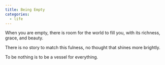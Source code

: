 ```yaml
---
title: Being Empty
categories:
  - life
---
```


When you are empty,
there is room
for the world
to fill you,
with its richness,
grace, and beauty.

There is no story
to match this fulness,
no thought
that shines
more brightly.

To be nothing
is to be a vessel
for everything.
